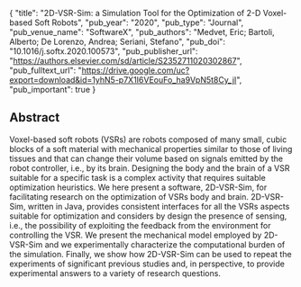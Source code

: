 {
  "title": "2D-VSR-Sim: a Simulation Tool for the Optimization of 2-D Voxel-based Soft Robots",
  "pub_year": "2020",
  "pub_type": "Journal",
  "pub_venue_name": "SoftwareX",
  "pub_authors": "Medvet, Eric; Bartoli, Alberto; De Lorenzo, Andrea; Seriani, Stefano",
  "pub_doi": "10.1016/j.softx.2020.100573",
  "pub_publisher_url": "https://authors.elsevier.com/sd/article/S2352711020302867",
  "pub_fulltext_url": "https://drive.google.com/uc?export=download&id=1yhN5-p7X1I6VEouFo_ha9VpN5t8Cy_jI",
  "pub_important": true
}

## Abstract
Voxel-based soft robots (VSRs) are robots composed of many small, cubic blocks of a soft material with mechanical properties similar to those of living tissues and that can change their volume based on signals emitted by the robot controller, i.e., by its brain. Designing the body and the brain of a VSR suitable for a specific task is a complex activity that requires suitable optimization heuristics. We here present a software, 2D-VSR-Sim, for facilitating research on the optimization of VSRs body and brain. 2D-VSR-Sim, written in Java, provides consistent interfaces for all the VSRs aspects suitable for optimization and considers by design the presence of sensing, i.e., the possibility of exploiting the feedback from the environment for controlling the VSR. We present the mechanical model employed by 2D-VSR-Sim and we experimentally characterize the computational burden of the simulation. Finally, we show how 2D-VSR-Sim can be used to repeat the experiments of significant previous studies and, in perspective, to provide experimental answers to a variety of research questions.
